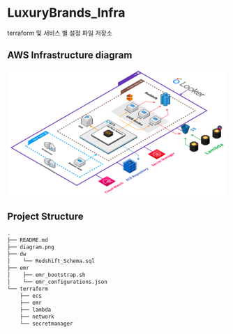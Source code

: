 # LuxuryBrands_Infra
terraform 및 서비스 별 설정 파일 저장소

## AWS Infrastructure diagram
![diagram.png](diagram.png)

## Project Structure

```
.
├── README.md
├── diagram.png
├── dw
│    └── Redshift_Schema.sql
├── emr
│    ├── emr_bootstrap.sh
│    └── emr_configurations.json
└── terraform
    ├── ecs
    ├── emr
    ├── lambda
    ├── network
    └── secretmanager
```
